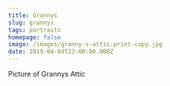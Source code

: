 ```yaml
---
title: Grannys
slug: grannys
tags: portraits
homepage: false
image: /images/granny-s-attic-print-copy.jpg
date: 2019-04-04T23:00:00.000Z
---
```

Picture of Grannys Attic
